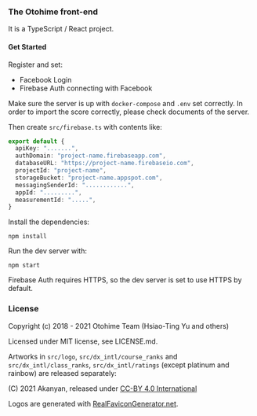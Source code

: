### The Otohime front-end

It is a TypeScript / React project.

#### Get Started

Register and set:

- Facebook Login
- Firebase Auth connecting with Facebook

Make sure the server is up with `docker-compose` and `.env` set correctly.
In order to import the score correctly, please check documents of the server.

Then create `src/firebase.ts` with contents like:

```ts
export default {
  apiKey: ".......",
  authDomain: "project-name.firebaseapp.com",
  databaseURL: "https://project-name.firebaseio.com",
  projectId: "project-name",
  storageBucket: "project-name.appspot.com",
  messagingSenderId: "............",
  appId: ".........",
  measurementId: ".....",
}
```

Install the dependencies:

```
npm install
```

Run the dev server with:

```
npm start
```

Firebase Auth requires HTTPS, so the dev server is set to use HTTPS by default.

### License

Copyright (c) 2018 - 2021 Otohime Team (Hsiao-Ting Yu and others)

Licensed under MIT license, see LICENSE.md.

Artworks in `src/logo`, `src/dx_intl/course_ranks` and `src/dx_intl/class_ranks`, `src/dx_intl/ratings` (except platinum and rainbow) are released separately:

(C) 2021 Akanyan, released under [CC-BY 4.0 International](https://creativecommons.org/licenses/by/4.0/)

Logos are generated with [RealFaviconGenerator.net](https://realfavicongenerator.net/).

